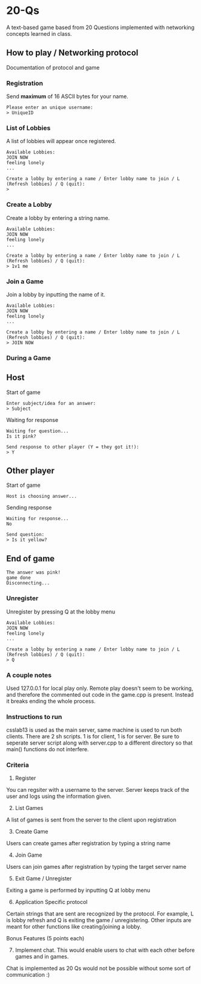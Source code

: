 # 20-Qs
A text-based game based from 20 Questions implemented with networking concepts learned in class.

## How to play / Networking protocol ##
Documentation of protocol and game

### Registration ###
Send __maximum__ of 16 ASCII bytes for your name.
```
Please enter an unique username:
> UniqueID
```
### List of Lobbies ###
A list of lobbies will appear once registered.
```
Available Lobbies:
JOIN NOW
feeling lonely
...

Create a lobby by entering a name / Enter lobby name to join / L (Refresh lobbies) / Q (quit):
> 
```
### Create a Lobby ###
Create a lobby by entering a string name.
```
Available Lobbies:
JOIN NOW
feeling lonely
...

Create a lobby by entering a name / Enter lobby name to join / L (Refresh lobbies) / Q (quit):
> 1v1 me
```
### Join a Game ###
Join a lobby by inputting the name of it.
```
Available Lobbies:
JOIN NOW
feeling lonely
...

Create a lobby by entering a name / Enter lobby name to join / L (Refresh lobbies) / Q (quit):
> JOIN NOW
```

### During a Game ###
## Host ##
Start of game
```
Enter subject/idea for an answer:
> Subject
```

Waiting for response
```
Waiting for question...
Is it pink?

Send response to other player (Y = they got it!):
> Y
```

## Other player ##
Start of game
```
Host is choosing answer...
```

Sending response
```
Waiting for response...
No

Send question:
> Is it yellow?
```

## End of game ## 
```
The answer was pink!
game done
Disconnecting...
```

### Unregister ###
Unregister by pressing Q at the lobby menu
```
Available Lobbies:
JOIN NOW
feeling lonely
...

Create a lobby by entering a name / Enter lobby name to join / L (Refresh lobbies) / Q (quit):
> Q
```

### A couple notes ###
Used 127.0.0.1 for local play only. Remote play doesn't seem to be working, and therefore the commented out code in the game.cpp is present. Instead it breaks ending the whole process.

### Instructions to run ###
csslab13 is used as the main server, same machine is used to run both clients. 
There are 2 sh scripts. 1 is for client, 1 is for server. Be sure to seperate server script along with server.cpp to a different directory so that main() functions do not interfere.

### Criteria ###
1)  Register

You can regsiter with a username to the server. Server keeps track of the user and logs using the information given.

2)  List Games

A list of games is sent from the server to the client upon registration

3)  Create Game

Users can create games after registration by typing a string name

4)  Join Game

Users can join games after registration by typing the target server name

5)  Exit Game / Unregister

Exiting a game is performed by inputting Q at lobby menu

6)  Application Specific protocol

Certain strings that are sent are recognized by the protocol. For example, L is lobby refresh and Q is exiting the game / unregistering.
Other inputs are meant for other functions like creating/joining a lobby.


Bonus Features (5 points each)

7)  Implement chat.  This would enable users to chat with each other before games and in games.

Chat is implemented as 20 Qs would not be possible without some sort of communication :)
